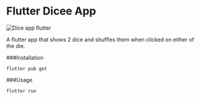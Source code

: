 # Flutter Dicee App

![Dice app flutter](https://github.com/urantiatech/dicee-flutter/images/Screenshot.png)

A flutter app that shows 2 dice and shuffles them when clicked on either of the die.

###Installation

```
flutter pub get
```
###Usage

```
flutter run
```